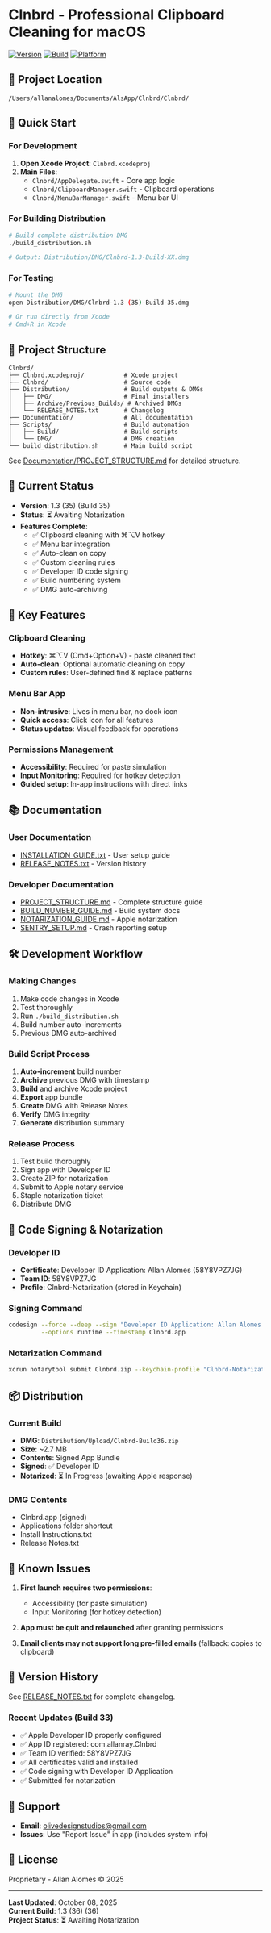 # Clnbrd - Professional Clipboard Cleaning for macOS

[![Version](https://img.shields.io/badge/version-1.3-blue.svg)](https://github.com/oliveoi1/Clnbrd)
[![Build](https://img.shields.io/badge/build-36-green.svg)](https://github.com/oliveoi1/Clnbrd)
[![Platform](https://img.shields.io/badge/platform-macOS-lightgrey.svg)](https://github.com/oliveoi1/Clnbrd)

## 📍 Project Location
```
/Users/allanalomes/Documents/AlsApp/Clnbrd/Clnbrd/
```

## 🎯 Quick Start

### For Development
1. **Open Xcode Project**: `Clnbrd.xcodeproj`
2. **Main Files**:
   - `Clnbrd/AppDelegate.swift` - Core app logic
   - `Clnbrd/ClipboardManager.swift` - Clipboard operations
   - `Clnbrd/MenuBarManager.swift` - Menu bar UI

### For Building Distribution
```bash
# Build complete distribution DMG
./build_distribution.sh

# Output: Distribution/DMG/Clnbrd-1.3-Build-XX.dmg
```

### For Testing
```bash
# Mount the DMG
open Distribution/DMG/Clnbrd-1.3 (35)-Build-35.dmg

# Or run directly from Xcode
# Cmd+R in Xcode
```

## 📂 Project Structure

```
Clnbrd/
├── Clnbrd.xcodeproj/           # Xcode project
├── Clnbrd/                     # Source code
├── Distribution/               # Build outputs & DMGs
│   ├── DMG/                    # Final installers
│   ├── Archive/Previous_Builds/ # Archived DMGs
│   └── RELEASE_NOTES.txt       # Changelog
├── Documentation/              # All documentation
├── Scripts/                    # Build automation
│   ├── Build/                  # Build scripts
│   └── DMG/                    # DMG creation
└── build_distribution.sh       # Main build script
```

See [Documentation/PROJECT_STRUCTURE.md](Documentation/PROJECT_STRUCTURE.md) for detailed structure.

## 🚀 Current Status

- **Version**: 1.3 (35) (Build 35)
- **Status**: ⏳ Awaiting Notarization
- **Features Complete**:
  - ✅ Clipboard cleaning with ⌘⌥V hotkey
  - ✅ Menu bar integration
  - ✅ Auto-clean on copy
  - ✅ Custom cleaning rules
  - ✅ Developer ID code signing
  - ✅ Build numbering system
  - ✅ DMG auto-archiving

## 🔧 Key Features

### Clipboard Cleaning
- **Hotkey**: ⌘⌥V (Cmd+Option+V) - paste cleaned text
- **Auto-clean**: Optional automatic cleaning on copy
- **Custom rules**: User-defined find & replace patterns

### Menu Bar App
- **Non-intrusive**: Lives in menu bar, no dock icon
- **Quick access**: Click icon for all features
- **Status updates**: Visual feedback for operations

### Permissions Management
- **Accessibility**: Required for paste simulation
- **Input Monitoring**: Required for hotkey detection
- **Guided setup**: In-app instructions with direct links

## 📚 Documentation

### User Documentation
- [INSTALLATION_GUIDE.txt](Documentation/INSTALLATION_GUIDE.txt) - User setup guide
- [RELEASE_NOTES.txt](Distribution/RELEASE_NOTES.txt) - Version history

### Developer Documentation
- [PROJECT_STRUCTURE.md](Documentation/PROJECT_STRUCTURE.md) - Complete structure guide
- [BUILD_NUMBER_GUIDE.md](Documentation/BUILD_NUMBER_GUIDE.md) - Build system docs
- [NOTARIZATION_GUIDE.md](Documentation/NOTARIZATION_GUIDE.md) - Apple notarization
- [SENTRY_SETUP.md](Documentation/SENTRY_SETUP.md) - Crash reporting setup

## 🛠️ Development Workflow

### Making Changes
1. Make code changes in Xcode
2. Test thoroughly
3. Run `./build_distribution.sh`
4. Build number auto-increments
5. Previous DMG auto-archived

### Build Script Process
1. **Auto-increment** build number
2. **Archive** previous DMG with timestamp
3. **Build** and archive Xcode project
4. **Export** app bundle
5. **Create** DMG with Release Notes
6. **Verify** DMG integrity
7. **Generate** distribution summary

### Release Process
1. Test build thoroughly
2. Sign app with Developer ID
3. Create ZIP for notarization
4. Submit to Apple notary service
5. Staple notarization ticket
6. Distribute DMG

## 🔐 Code Signing & Notarization

### Developer ID
- **Certificate**: Developer ID Application: Allan Alomes (58Y8VPZ7JG)
- **Team ID**: 58Y8VPZ7JG
- **Profile**: Clnbrd-Notarization (stored in Keychain)

### Signing Command
```bash
codesign --force --deep --sign "Developer ID Application: Allan Alomes (58Y8VPZ7JG)" \
         --options runtime --timestamp Clnbrd.app
```

### Notarization Command
```bash
xcrun notarytool submit Clnbrd.zip --keychain-profile "Clnbrd-Notarization" --wait
```

## 📦 Distribution

### Current Build
- **DMG**: `Distribution/Upload/Clnbrd-Build36.zip`
- **Size**: ~2.7 MB
- **Contents**: Signed App Bundle
- **Signed**: ✅ Developer ID
- **Notarized**: ⏳ In Progress (awaiting Apple response)

### DMG Contents
- Clnbrd.app (signed)
- Applications folder shortcut
- Install Instructions.txt
- Release Notes.txt

## 🐛 Known Issues

1. **First launch requires two permissions**:
   - Accessibility (for paste simulation)
   - Input Monitoring (for hotkey detection)
   
2. **App must be quit and relaunched** after granting permissions

3. **Email clients may not support long pre-filled emails** (fallback: copies to clipboard)

## 📝 Version History

See [RELEASE_NOTES.txt](Distribution/RELEASE_NOTES.txt) for complete changelog.

### Recent Updates (Build 33)
- ✅ Apple Developer ID properly configured
- ✅ App ID registered: com.allanray.Clnbrd
- ✅ Team ID verified: 58Y8VPZ7JG
- ✅ All certificates valid and installed
- ✅ Code signing with Developer ID Application
- ✅ Submitted for notarization

## 🤝 Support

- **Email**: olivedesignstudios@gmail.com
- **Issues**: Use "Report Issue" in app (includes system info)

## 📄 License

Proprietary - Allan Alomes © 2025

---

**Last Updated**: October 08, 2025  
**Current Build**: 1.3 (36) (36)  
**Project Status**: ⏳ Awaiting Notarization
